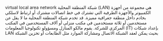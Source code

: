  virtual local area network
 شبكة المنطقة المحلية (LAN) هي مجموعة من أجهزة الكمبيوتر والأجهزة الطرفية التي تشترك في خط اتصالات مشترك أو ارتباط لاسلكي بخادم داخل منطقة جغرافية مميزة. قد تخدم شبكة المنطقة المحلية ما لا يقل عن مستخدمين أو ثلاثة مستخدمين في مكتب منزلي أو آلاف المستخدمين في المكتب المركزي للشركة. يقوم مالكو المنازل ومسؤولو تكنولوجيا المعلومات (IT) بإعداد شبكات LAN بحيث يمكن لعقد الشبكة الاتصال ومشاركة الموارد مثل الطابعات أو تخزين الشبكة
 
